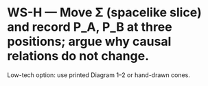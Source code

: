 # WS-H — Move Σ (spacelike slice) and record P_A, P_B at three positions; argue why causal relations do not change.

Low-tech option: use printed Diagram 1–2 or hand-drawn cones.
